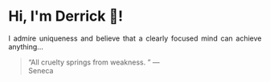 # Hi, I'm Derrick 👋!
<p align="justify">I admire uniqueness and believe that a clearly focused mind can achieve anything...</p> 
<!-- #quote-start -->
<blockquote>&ldquo;All cruelty springs from weakness.  &rdquo; &mdash; <footer>Seneca</footer></blockquote>
<!-- #quote-end -->

